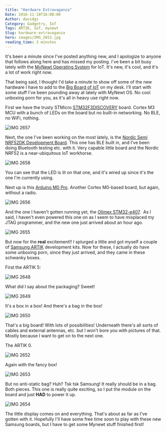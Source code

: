```yaml
---
title: "Hardware Extravaganza"
Date: 2016-11-18T16:08:00
Author: davidgs
Category: Gadgetry, IoT
Tags: ARTIK, IoT, mynewt
Slug: hardware-extravaganza
hero: images/IMG_2653.jpg
reading_time: 3 minutes
---
```


It's been a minute since I've posted anything new, and I apologize to anyone that follows along here and has missed my posting. I've been a bit busy lately with the [MyNewt Operating System](http://mynewt.apache.org) for IoT. It's new, it's cool, and it's a lot of work right now. 

That being said, I thought I'd take a minute to show off some of the new hardware I have to add to the [Big Board of IoT](/posts/category/iot/the-big-board-of-iot-devices/) on my desk. I'll start with some stuff I've been pounding away at lately with MyNewt OS. No cool unboxing porn for you, as it's all in heavy use right now.

First we have the trusty STMicro [STM32F3DISCOVERY](http://www.st.com/stm32f3discovery/) board. Cortex M3 MCU with a bunch of LEDs on the board but no built-in networking. No BLE, no WiFi, nothing. 

![IMG 2657](/posts/category/iot/iot-hardware/images/IMG_2657.jpg)

Next, the one I've been working on the most lately, is the [Nordic Semi NRF52DK Development Board](https://www.nordicsemi.com/eng/Products/Getting-started-with-the-nRF52-Development-Kit). This one has BLE built in, and I've been doing Bluetooth testing etc. with it. Very capable little board and the Nordic NRF52 is a near-ubiquitous IoT workhorse. 

![IMG 2658](/posts/category/iot/iot-hardware/images/IMG_2658.jpg)

You can see that the LED is lit on that one, and it's wired up since it's the one I'm currently using. 

Next up is this [Arduino M0 Pro](https://www.adafruit.com/products/2417). Another Cortex M0-based board, but again, without a radio. 

![IMG 2656](/posts/category/iot/iot-hardware/images/IMG_2656.jpg)

And the one I haven't gotten running yet, the [Olimex STM32-e407](https://www.olimex.com/Products/Duino/STM32/OLIMEXINO-STM32/open-source-hardware).  As I said, I haven't even powered this one on as I seem to have misplaced my JTAG programmer, and the new one just arrived about an hour ago. 

![IMG 2655](/posts/category/iot/iot-hardware/images/IMG_2655.jpg)

But now for the **real** excitement!! <drum roll please> I splurged a little and got myself a couple of [Samsung ARTIK](http://artik.io/) development kits. Now for these, I actually do have some unboxing porn, since they just arrived, and they came in these schwanky boxes. 

First the ARTIK 5:

![IMG 2648](/posts/category/iot/iot-hardware/images/IMG_2648.jpg)

What did I say about the packaging? Sweet!

![IMG 2649](/posts/category/iot/iot-hardware/images/IMG_2649.jpg)

It's a box in a box! And there's a bag in the box!

![IMG 2650](/posts/category/iot/iot-hardware/images/IMG_2650.jpg)

That's a big board! With lots of possibilities! Underneath there's all sorts of cables and external antennas, etc. but I won't bore you with pictures of that. Mostly because I want to get on to the next one.

The ARTIK 0. 

![IMG 2652](/posts/category/iot/iot-hardware/images/IMG_2652.jpg)

Again with the fancy box! 

![IMG 2653](/posts/category/iot/iot-hardware/images/IMG_2653.jpg)

But no anti-static bag? Huh? Tsk tsk Samsung! It really should be in a bag. Both pieces. This one is really quite exciting, so I put the module on the board and just **HAD** to power it up.

![IMG 2654](/posts/category/iot/iot-hardware/images/IMG_2654.jpg)

The little display comes on and everything. That's about as far as I've gotten with it. Hopefully I'll have some free time soon to play with these new Samsung boards, but I have to get some Mynewt stuff finished first!
